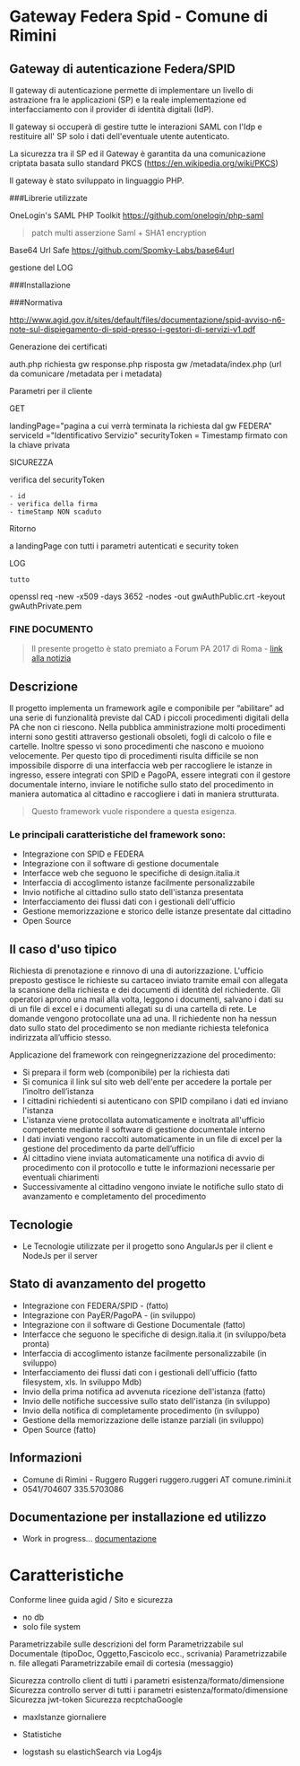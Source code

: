# Gateway Federa Spid - Comune di Rimini
## Gateway di autenticazione Federa/SPID

Il gateway di autenticazione permette di implementare un livello di astrazione fra le applicazioni (SP) e la reale implementazione ed interfacciamento
con il provider di identità digitali (IdP).

Il gateway si occuperà di gestire tutte le interazioni SAML con l'Idp e restituire all' SP solo i dati dell'eventuale utente autenticato.

La sicurezza tra il SP ed il Gateway è garantita da una comunicazione criptata basata sullo standard PKCS (https://en.wikipedia.org/wiki/PKCS)

Il gateway è stato sviluppato in linguaggio PHP.

###Librerie utilizzate

OneLogin's SAML PHP Toolkit
https://github.com/onelogin/php-saml
> patch multi asserzione Saml + SHA1 encryption

Base64 Url Safe
https://github.com/Spomky-Labs/base64url


gestione del LOG

###Installazione


###Normativa

http://www.agid.gov.it/sites/default/files/documentazione/spid-avviso-n6-note-sul-dispiegamento-di-spid-presso-i-gestori-di-servizi-v1.pdf



Generazione dei certificati


auth.php richiesta gw
response.php risposta gw
/metadata/index.php (url da comunicare /metadata per i metadata)


Parametri per il cliente

GET 

landingPage="pagina a cui verrà terminata la richiesta dal gw FEDERA"
serviceId ="Identificativo Servizio"
securityToken = Timestamp firmato con la chiave privata


SICUREZZA

verifica del securityToken 

	- id
	- verifica della firma
	- timeStamp NON scaduto


Ritorno

a landingPage con tutti i parametri autenticati e security token


LOG

	tutto


openssl req -new -x509 -days 3652 -nodes -out gwAuthPublic.crt -keyout gwAuthPrivate.pem


### FINE DOCUMENTO



> Il presente progetto è stato premiato a Forum PA 2017 di Roma - [link alla notizia](http://www.chiamamicitta.it/piccoli-procedimenti-crescono-comune-rimini-premiato-forum-pa-roma/)

## Descrizione

Il progetto implementa un framework agile e componibile per “abilitare” ad una serie di funzionalità previste 
dal CAD i piccoli procedimenti digitali della PA che non ci riescono. 
Nella pubblica amministrazione molti procedimenti interni sono gestiti attraverso gestionali obsoleti, 
fogli di calcolo o file e cartelle. 
Inoltre spesso vi sono procedimenti che nascono e muoiono velocemente. 
Per questo tipo di procedimenti risulta difficile se non impossibile disporre di una interfaccia web per 
raccogliere le istanze in ingresso, essere integrati con SPID e PagoPA, essere integrati con il gestore documentale interno, 
inviare le notifiche sullo stato del procedimento in maniera automatica al cittadino e raccogliere i dati in maniera strutturata.

> Questo framework vuole rispondere a questa esigenza.

### Le principali caratteristiche del framework sono:

-	Integrazione con SPID e FEDERA
-	Integrazione con il software di gestione documentale
-	Interfacce web che seguono le specifiche di design.italia.it
-	Interfaccia di accoglimento istanze facilmente personalizzabile
-	Invio notifiche al cittadino sullo stato dell'istanza presentata
-   Interfacciamento dei flussi dati con i gestionali dell'ufficio
-	Gestione memorizzazione e storico delle istanze presentate dal cittadino
-	Open Source

## Il caso d'uso tipico

Richiesta di prenotazione e rinnovo di una di autorizzazione. 
L'ufficio preposto gestisce le richieste su cartaceo inviato tramite email con allegata la scansione della richiesta e dei documenti di identità del richiedente. Gli operatori aprono una mail alla volta, leggono i documenti, salvano i dati su di un file di excel e i documenti allegati su di una cartella di rete. Le domande vengono protocollate una ad una. Il richiedente non ha nessun dato sullo stato del procedimento se non mediante richiesta telefonica indirizzata all’ufficio stesso.

Applicazione del framework con reingegnerizzazione del procedimento:

-	Si prepara il form web (componibile) per la richiesta dati 
-	Si comunica il link sul sito web dell'ente per accedere la portale per l’inoltro dell’istanza
-	I cittadini richiedenti si autenticano con SPID compilano i dati ed inviano l'istanza
-	L'istanza viene protocollata automaticamente e inoltrata all'ufficio competente mediante il software di gestione documentale interno
-	I dati inviati vengono raccolti automaticamente in un file di excel per la gestione del procedimento da parte dell’ufficio
-	Al cittadino viene inviata automaticamente una notifica di avvio di procedimento con il protocollo e tutte le informazioni necessarie per eventuali chiarimenti
-	Successivamente al cittadino vengono inviate le notifiche sullo stato di avanzamento e completamento del procedimento


## Tecnologie

- Le Tecnologie utilizzate per il progetto sono AngularJs per il client e NodeJs per il server

## Stato di avanzamento del progetto

- Integrazione con FEDERA/SPID - (fatto)
- Integrazione con PayER/PagoPA - (in sviluppo)
- Integrazione con il software di Gestione Documentale (fatto)
- Interfacce che seguono le specifiche di design.italia.it (in sviluppo/beta pronta)
- Interfaccia di accoglimento istanze facilmente personalizzabile (in sviluppo)
- Interfacciamento dei flussi dati con i gestionali dell'ufficio (fatto filesystem, xls. In sviluppo Mdb)
- Invio della prima notifica ad avvenuta ricezione dell'istanza (fatto)
- Invio delle notifiche successive sullo stato dell'istanza (in sviluppo)
- Invio della notifica di completamente procedimento (in sviluppo)
- Gestione della memorizzazione delle istanze parziali (in sviluppo)
- Open Source (fatto)

## Informazioni 

- Comune di Rimini - Ruggero Ruggeri ruggero.ruggeri AT comune.rimini.it 
- 0541/704607 335.5703086


## Documentazione per installazione ed utilizzo

- Work in progress... [documentazione](https://github.com/paulodiff/istanzedigitali/wiki)



# Caratteristiche

Conforme linee guida agid / Sito e sicurezza

- no db
- solo file system

Parametrizzabile sulle descrizioni del form
Parametrizzabile sul Documentale (tipoDoc, Oggetto,Fascicolo ecc., scrivania)
Parametrizzabile n. file allegati
Parametrizzabile email di cortesia (messaggio)

Sicurezza controllo client di tutti i parametri esistenza/formato/dimensione
Sicurezza controllo server di tutti i parametri esistenza/formato/dimensione
Sicurezza jwt-token
Sicurezza recptchaGoogle

* maxIstanze giornaliere

* Statistiche 
* logstash su elastichSearch via Log4js



